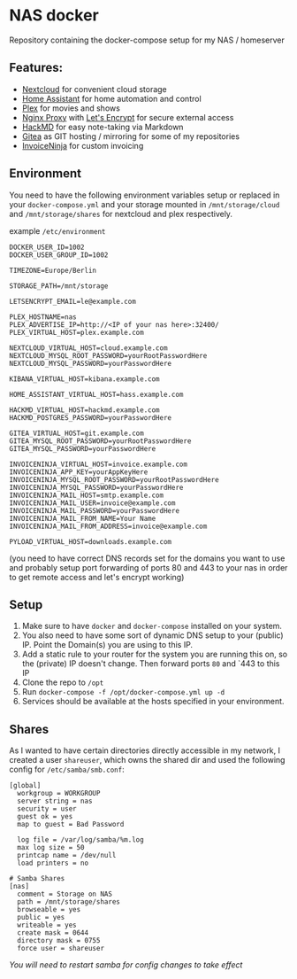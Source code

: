 # NAS docker
Repository containing the docker-compose setup for my NAS / homeserver

## Features:
- [Nextcloud](https://nextcloud.com/) for convenient cloud storage
- [Home Assistant](https://home-assistant.io/) for home automation and control
- [Plex](https://www.plex.tv/) for movies and shows
- [Nginx Proxy](https://github.com/jwilder/nginx-proxy) with [Let's Encrypt](https://github.com/JrCs/docker-letsencrypt-nginx-proxy-companion) for secure external access
- [HackMD](https://hackmd.io/) for easy note-taking via Markdown
- [Gitea](https://gitea.io/) as GIT hosting / mirroring for some of my repositories
- [InvoiceNinja](https://www.invoiceninja.com/) for custom invoicing

## Environment
You need to have the following environment variables setup or replaced in your `docker-compose.yml` and your storage mounted in `/mnt/storage/cloud` and `/mnt/storage/shares` for nextcloud and plex respectively.

example `/etc/environment`
```
DOCKER_USER_ID=1002
DOCKER_USER_GROUP_ID=1002

TIMEZONE=Europe/Berlin

STORAGE_PATH=/mnt/storage

LETSENCRYPT_EMAIL=le@example.com

PLEX_HOSTNAME=nas
PLEX_ADVERTISE_IP=http://<IP of your nas here>:32400/
PLEX_VIRTUAL_HOST=plex.example.com

NEXTCLOUD_VIRTUAL_HOST=cloud.example.com
NEXTCLOUD_MYSQL_ROOT_PASSWORD=yourRootPasswordHere
NEXTCLOUD_MYSQL_PASSWORD=yourPasswordHere

KIBANA_VIRTUAL_HOST=kibana.example.com

HOME_ASSISTANT_VIRTUAL_HOST=hass.example.com

HACKMD_VIRTUAL_HOST=hackmd.example.com
HACKMD_POSTGRES_PASSWORD=yourPasswordHere

GITEA_VIRTUAL_HOST=git.example.com
GITEA_MYSQL_ROOT_PASSWORD=yourRootPasswordHere
GITEA_MYSQL_PASSWORD=yourPasswordHere

INVOICENINJA_VIRTUAL_HOST=invoice.example.com
INVOICENINJA_APP_KEY=yourAppKeyHere
INVOICENINJA_MYSQL_ROOT_PASSWORD=yourRootPasswordHere
INVOICENINJA_MYSQL_PASSWORD=yourPasswordHere
INVOICENINJA_MAIL_HOST=smtp.example.com
INVOICENINJA_MAIL_USER=invoice@example.com
INVOICENINJA_MAIL_PASSWORD=yourPasswordHere
INVOICENINJA_MAIL_FROM_NAME=Your Name
INVOICENINJA_MAIL_FROM_ADDRESS=invoice@example.com

PYLOAD_VIRTUAL_HOST=downloads.example.com
```
(you need to have correct DNS records set for the domains you want to use and probably setup port forwarding of ports 80 and 443 to your nas in order to get remote access and let's encrypt working)

## Setup
1. Make sure to have `docker` and `docker-compose` installed on your system.
1. You also need to have some sort of dynamic DNS setup to your (public) IP. Point the Domain(s) you are using to this IP.
1. Add a static rule to your router for the system you are running this on, so the (private) IP doesn't change. Then forward ports `80` and `443 to this IP
1. Clone the repo to `/opt`
1. Run `docker-compose -f /opt/docker-compose.yml up -d`
1. Services should be available at the hosts specified in your environment. 

## Shares
As I wanted to have certain directories directly accessible in my network, I created a user `shareuser`, which owns the shared dir and used the following config for `/etc/samba/smb.conf`:
```
[global]
  workgroup = WORKGROUP
  server string = nas
  security = user
  guest ok = yes
  map to guest = Bad Password

  log file = /var/log/samba/%m.log
  max log size = 50
  printcap name = /dev/null
  load printers = no

# Samba Shares
[nas]
  comment = Storage on NAS
  path = /mnt/storage/shares
  browseable = yes
  public = yes
  writeable = yes
  create mask = 0644
  directory mask = 0755
  force user = shareuser
```
*You will need to restart samba for config changes to take effect*
